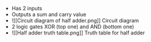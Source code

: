 - Has 2 inputs 
- Outputs a sum and carry value
- ![[Circuit diagram of half adder.png]]
  Circuit diagram
- 2 logic gates XOR (top one) and AND (bottom one)
- ![[Half adder truth table.png]]
  Truth table for half adder